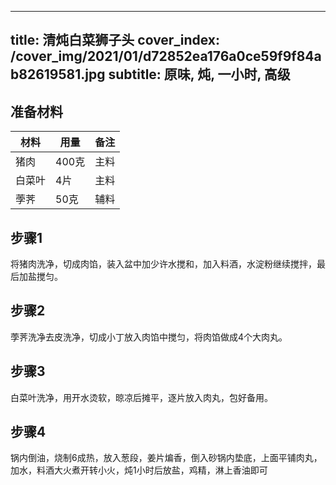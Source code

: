 
---
title: 清炖白菜狮子头
cover_index: /cover_img/2021/01/d72852ea176a0ce59f9f84ab82619581.jpg
subtitle: 原味, 炖, 一小时, 高级
---

## 准备材料

| 材料     | 用量 | 备注|
| ------- | ----- | --- |
| 猪肉 | 400克| 主料 |
| 白菜叶 | 4片| 主料 |
| 荸荠 | 50克| 辅料 |

## 步骤1

将猪肉洗净，切成肉馅，装入盆中加少许水搅和，加入料酒，水淀粉继续搅拌，最后加盐搅匀。

## 步骤2

荸荠洗净去皮洗净，切成小丁放入肉馅中搅匀，将肉馅做成4个大肉丸。

## 步骤3

白菜叶洗净，用开水烫软，晾凉后摊平，逐片放入肉丸，包好备用。

## 步骤4

锅内倒油，烧制6成热，放入葱段，姜片煸香，倒入砂锅内垫底，上面平铺肉丸，加水，料酒大火煮开转小火，炖1小时后放盐，鸡精，淋上香油即可

